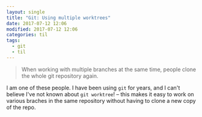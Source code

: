 ```yaml
---
layout: single
title: "Git: Using multiple worktrees"
date: 2017-07-12 12:06
modified: 2017-07-12 12:06
categories: til
tags:
  - git
  - til
---
```


> When working with multiple branches at the same time, people clone the whole
git repository again.

I am one of these people. I have been using `git` for years, and I can't believe
I've not known about `git worktree`! – this makes it easy to work on various
braches in the same repository without having to clone a new copy of the repo.
